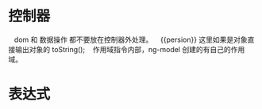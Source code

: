 控制器
======
    dom 和 数据操作 都不要放在控制器外处理。
    {{persion}} 这里如果是对象直接输出对象的 toString();
    作用域指令内部，ng-model 创建的有自己的作用域。

表达式
======
    
